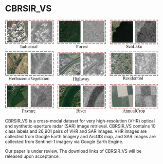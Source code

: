 # CBRSIR_VS

![Some pairs of VHR and SAR images in CBRSIR_VS](CBRSIR_VS.jpg)

CBRSIR_VS is a cross-modal dataset for very high-resolution (VHR) optical and synthetic-aperture radar (SAR) image retrieval. CBRSIR_VS contains 10 class labels and 26,901 pairs of VHR and SAR images. VHR images are collected from Google Earth Imagery and ArcGIS map, and SAR images are collected from Sentinel-1 imagery via Google Earth Engine.

Our paper is under review. The download links of CBRSIR_VS will be released upon acceptance.
